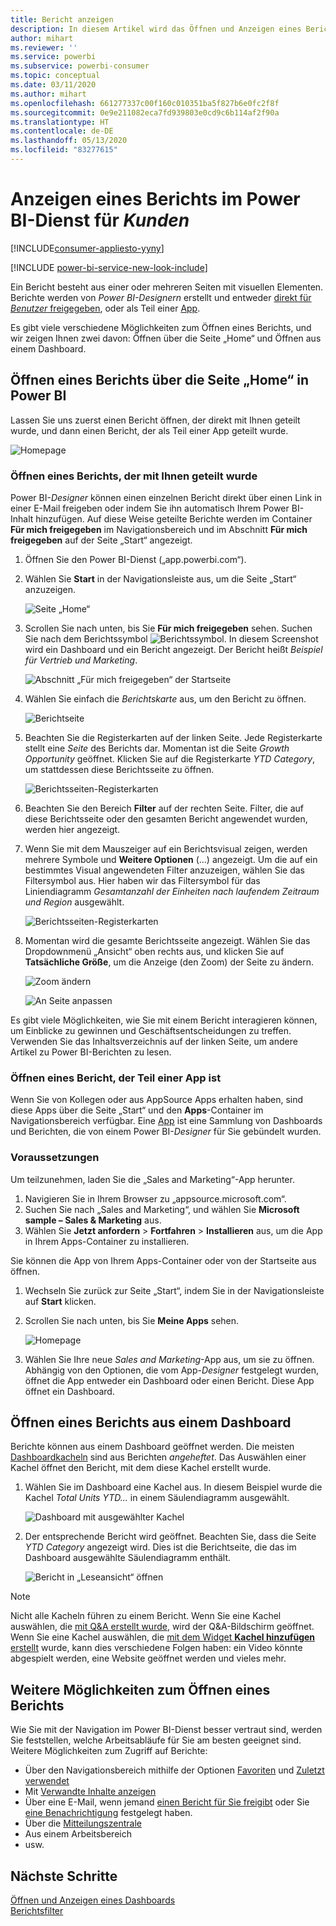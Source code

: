 ```yaml
---
title: Bericht anzeigen
description: In diesem Artikel wird das Öffnen und Anzeigen eines Berichts für Power BI-Kunden und Endbenutzer veranschaulicht.
author: mihart
ms.reviewer: ''
ms.service: powerbi
ms.subservice: powerbi-consumer
ms.topic: conceptual
ms.date: 03/11/2020
ms.author: mihart
ms.openlocfilehash: 661277337c00f160c010351ba5f827b6e0fc2f8f
ms.sourcegitcommit: 0e9e211082eca7fd939803e0cd9c6b114af2f90a
ms.translationtype: HT
ms.contentlocale: de-DE
ms.lasthandoff: 05/13/2020
ms.locfileid: "83277615"
---
```

# <a name="view-a-report-in-the-power-bi-service-for-consumers"></a>Anzeigen eines Berichts im Power BI-Dienst für *Kunden*

[!INCLUDE[consumer-appliesto-yyny](../includes/consumer-appliesto-yyny.md)]

[!INCLUDE [power-bi-service-new-look-include](../includes/power-bi-service-new-look-include.md)]

Ein Bericht besteht aus einer oder mehreren Seiten mit visuellen Elementen. Berichte werden von *Power BI-Designern* erstellt und entweder [direkt für *Benutzer* freigegeben](end-user-shared-with-me.md), oder als Teil einer [App](end-user-apps.md). 

Es gibt viele verschiedene Möglichkeiten zum Öffnen eines Berichts, und wir zeigen Ihnen zwei davon: Öffnen über die Seite „Home“ und Öffnen aus einem Dashboard. 

<!-- add art-->


## <a name="open-a-report-from-power-bi-home"></a>Öffnen eines Berichts über die Seite „Home“ in Power BI
Lassen Sie uns zuerst einen Bericht öffnen, der direkt mit Ihnen geteilt wurde, und dann einen Bericht, der als Teil einer App geteilt wurde.

   ![Homepage](./media/end-user-report-open/power-bi-home-canvas.png)

### <a name="open-a-report-that-has-been-shared-with-you"></a>Öffnen eines Berichts, der mit Ihnen geteilt wurde
Power BI-*Designer* können einen einzelnen Bericht direkt über einen Link in einer E-Mail freigeben oder indem Sie ihn automatisch Ihrem Power BI-Inhalt hinzufügen. Auf diese Weise geteilte Berichte werden im Container **Für mich freigegeben** im Navigationsbereich und im Abschnitt **Für mich freigegeben** auf der Seite „Start“ angezeigt.

1. Öffnen Sie den Power BI-Dienst („app.powerbi.com“).

2. Wählen Sie **Start** in der Navigationsleiste aus, um die Seite „Start“ anzuzeigen.  

   ![Seite „Home“](./media/end-user-report-open/power-bi-select-home-new.png)
   
3. Scrollen Sie nach unten, bis Sie **Für mich freigegeben** sehen. Suchen Sie nach dem Berichtssymbol ![Berichtssymbol](./media/end-user-report-open/power-bi-report-icon.png). In diesem Screenshot wird ein Dashboard und ein Bericht angezeigt. Der Bericht heißt *Beispiel für Vertrieb und Marketing*. 
   
   ![Abschnitt „Für mich freigegeben“ der Startseite](./media/end-user-report-open/power-bi-shared-new.png)

4. Wählen Sie einfach die *Berichtskarte* aus, um den Bericht zu öffnen.

   ![Berichtseite](./media/end-user-report-open/power-bi-open.png)

5. Beachten Sie die Registerkarten auf der linken Seite.  Jede Registerkarte stellt eine *Seite* des Berichts dar. Momentan ist die Seite *Growth Opportunity* geöffnet. Klicken Sie auf die Registerkarte *YTD Category*, um stattdessen diese Berichtsseite zu öffnen. 

   ![Berichtsseiten-Registerkarten](./media/end-user-report-open/power-bi-ytd.png)

6. Beachten Sie den Bereich **Filter** auf der rechten Seite. Filter, die auf diese Berichtsseite oder den gesamten Bericht angewendet wurden, werden hier angezeigt.

7. Wenn Sie mit dem Mauszeiger auf ein Berichtsvisual zeigen, werden mehrere Symbole und **Weitere Optionen** (...) angezeigt. Um die auf ein bestimmtes Visual angewendeten Filter anzuzeigen, wählen Sie das Filtersymbol aus. Hier haben wir das Filtersymbol für das Liniendiagramm *Gesamtanzahl der Einheiten nach laufendem Zeitraum und Region* ausgewählt.

   ![Berichtsseiten-Registerkarten](./media/end-user-report-open/power-bi-visual-filters.png)

6. Momentan wird die gesamte Berichtsseite angezeigt. Wählen Sie das Dropdownmenü „Ansicht“ oben rechts aus, und klicken Sie auf **Tatsächliche Größe**, um die Anzeige (den Zoom) der Seite zu ändern.

   ![Zoom ändern](./media/end-user-report-open/power-bi-fit-new.png)

   ![An Seite anpassen](./media/end-user-report-open/power-bi-actual.png)

Es gibt viele Möglichkeiten, wie Sie mit einem Bericht interagieren können, um Einblicke zu gewinnen und Geschäftsentscheidungen zu treffen.  Verwenden Sie das Inhaltsverzeichnis auf der linken Seite, um andere Artikel zu Power BI-Berichten zu lesen. 

### <a name="open-a-report-that-is-part-of-an-app"></a>Öffnen eines Bericht, der Teil einer App ist
Wenn Sie von Kollegen oder aus AppSource Apps erhalten haben, sind diese Apps über die Seite „Start“ und den **Apps**-Container im Navigationsbereich verfügbar. Eine [App](end-user-apps.md) ist eine Sammlung von Dashboards und Berichten, die von einem Power BI-*Designer* für Sie gebündelt wurden.

### <a name="prerequisites"></a>Voraussetzungen
Um teilzunehmen, laden Sie die „Sales and Marketing“-App herunter.
1. Navigieren Sie in Ihrem Browser zu „appsource.microsoft.com“.
1. Suchen Sie nach „Sales and Marketing“, und wählen Sie **Microsoft sample – Sales & Marketing** aus.
1. Wählen Sie **Jetzt anfordern** > **Fortfahren** > **Installieren** aus, um die App in Ihrem Apps-Container zu installieren. 

Sie können die App von Ihrem Apps-Container oder von der Startseite aus öffnen.
1. Wechseln Sie zurück zur Seite „Start“, indem Sie in der Navigationsleiste auf **Start** klicken.

7. Scrollen Sie nach unten, bis Sie **Meine Apps** sehen.

   ![Homepage](./media/end-user-report-open/power-bi-app.png)

8. Wählen Sie Ihre neue *Sales and Marketing*-App aus, um sie zu öffnen. Abhängig von den Optionen, die vom App-*Designer* festgelegt wurden, öffnet die App entweder ein Dashboard oder einen Bericht. Diese App öffnet ein Dashboard.  


## <a name="open-a-report-from-a-dashboard"></a>Öffnen eines Berichts aus einem Dashboard
Berichte können aus einem Dashboard geöffnet werden. Die meisten [Dashboardkacheln](end-user-tiles.md) sind aus Berichten *angeheftet*. Das Auswählen einer Kachel öffnet den Bericht, mit dem diese Kachel erstellt wurde. 

1. Wählen Sie im Dashboard eine Kachel aus. In diesem Beispiel wurde die Kachel *Total Units YTD...* in einem Säulendiagramm ausgewählt.

    ![Dashboard mit ausgewählter Kachel](./media/end-user-report-open/power-bi-dashboard.png)

2.  Der entsprechende Bericht wird geöffnet. Beachten Sie, dass die Seite *YTD Category* angezeigt wird. Dies ist die Berichtseite, die das im Dashboard ausgewählte Säulendiagramm enthält.

    ![Bericht in „Leseansicht“ öffnen](./media/end-user-report-open/power-bi-report-tabs.png)

> [!NOTE]
> Nicht alle Kacheln führen zu einem Bericht. Wenn Sie eine Kachel auswählen, die [mit Q&A erstellt wurde](end-user-q-and-a.md), wird der Q&A-Bildschirm geöffnet. Wenn Sie eine Kachel auswählen, die [mit dem Widget **Kachel hinzufügen** erstellt](../create-reports/service-dashboard-add-widget.md) wurde, kann dies verschiedene Folgen haben: ein Video könnte abgespielt werden, eine Website geöffnet werden und vieles mehr.  


##  <a name="still-more-ways-to-open-a-report"></a>Weitere Möglichkeiten zum Öffnen eines Berichts
Wie Sie mit der Navigation im Power BI-Dienst besser vertraut sind, werden Sie feststellen, welche Arbeitsabläufe für Sie am besten geeignet sind. Weitere Möglichkeiten zum Zugriff auf Berichte:
- Über den Navigationsbereich mithilfe der Optionen [Favoriten](end-user-favorite.md) und [Zuletzt verwendet](end-user-recent.md)    
- Mit [Verwandte Inhalte anzeigen](end-user-related.md)    
- Über eine E-Mail, wenn jemand [einen Bericht für Sie freigibt](../collaborate-share/service-share-reports.md) oder Sie [eine Benachrichtigung](end-user-alerts.md) festgelegt haben.    
- Über die [Mitteilungszentrale](end-user-notification-center.md)    
- Aus einem Arbeitsbereich
- usw.

## <a name="next-steps"></a>Nächste Schritte
[Öffnen und Anzeigen eines Dashboards](end-user-dashboard-open.md)    
[Berichtsfilter](end-user-report-filter.md)

